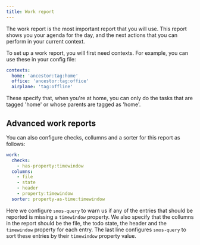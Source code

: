 ```yaml
---
title: Work report
---
```


The work report is the most important report that you will use.
This report shows you your agenda for the day, and the next actions that you can perform in your current context.

To set up a work report, you will first need contexts.
For example, you can use these in your config file:

``` yaml
contexts:
  home: 'ancestor:tag:home'
  office: 'ancestor:tag:office'
  airplane: 'tag:offline'
```

These specify that, when you're at home, you can only do the tasks that are tagged 'home' or whose parents are tagged as 'home'.


## Advanced work reports

You can also configure checks, collumns and a sorter for this report as follows:

``` yaml
work:
  checks:
    - has-property:timewindow
  columns:
    - file
    - state
    - header
    - property:timewindow
  sorter: property-as-time:timewindow
```

Here we configure `smos-query` to warn us if any of the entries that should be reported is missing a `timewindow` property.
We also specify that the collumns in the report should be the file, the todo state, the header and the `timewindow` property for each entry.
The last line configures `smos-query` to sort these entries by their `timewindow` property value.

